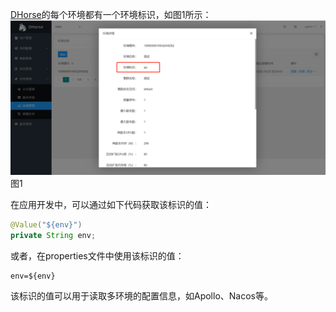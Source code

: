 [DHorse](https://github.com/tiandizhiguai/dhorse)的每个环境都有一个环境标识，如图1所示：
![Image text](./image/env_detail.png)
图1

在应用开发中，可以通过如下代码获取该标识的值：

```java
@Value("${env}")
private String env;
```

或者，在properties文件中使用该标识的值：

```properties
env=${env}
```

该标识的值可以用于读取多环境的配置信息，如Apollo、Nacos等。